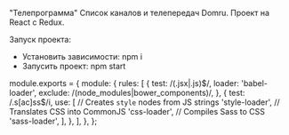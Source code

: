 "Телепрограмма"
Список каналов и телепередач Domru.
Проект на React с Redux.

Запуск проекта:

- Установить зависимости: npm i
- Запусить проект: npm start

module.exports = {
    module: {
      rules: [
        {
          test: /(\.jsx|\.js)$/,
          loader: 'babel-loader',
          exclude: /(node_modules|bower_components)/,
        },
        {
          test: /\.s[ac]ss$/i,
          use: [
            // Creates `style` nodes from JS strings
            'style-loader',
            // Translates CSS into CommonJS
            'css-loader',
            // Compiles Sass to CSS
            'sass-loader',
          ],
        },
      ],
    },
  };